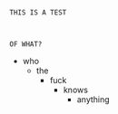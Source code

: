 ```


THIS IS A TEST 



````



`OF WHAT?`


* who
  - the 
    - fuck
      - knows 
        - anything
          
